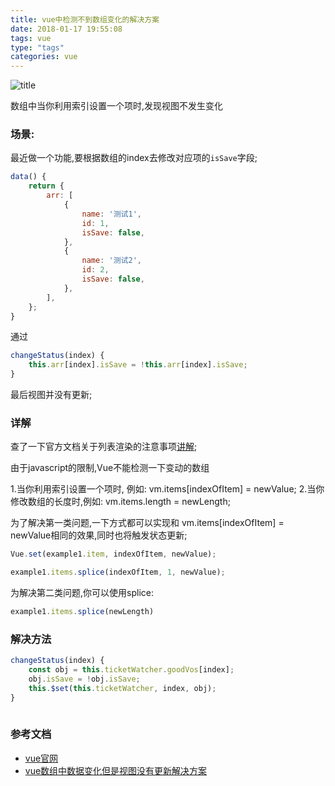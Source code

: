 ```yaml
---
title: vue中检测不到数组变化的解决方案
date: 2018-01-17 19:55:08
tags: vue
type: "tags"
categories: vue
---
```

![title](http://upload-images.jianshu.io/upload_images/1541368-d9be1b3b39abc037?imageMogr2/auto-orient/strip%7CimageView2/2/w/1240)

数组中当你利用索引设置一个项时,发现视图不发生变化

<!--more-->
### 场景:
最近做一个功能,要根据数组的index去修改对应项的`isSave`字段;

```js
data() {
    return {
        arr: [
            {
                name: '测试1',
                id: 1,
                isSave: false,
            },
            {
                name: '测试2',
                id: 2,
                isSave: false,
            },
        ],
    };
}
```
通过
```js
changeStatus(index) {
    this.arr[index].isSave = !this.arr[index].isSave;
}
```
最后视图并没有更新;

### 详解

查了一下官方文档关于列表渲染的注意事项[讲解](https://cn.vuejs.org/v2/guide/list.html#%E6%95%B0%E7%BB%84%E6%9B%B4%E6%96%B0%E6%A3%80%E6%B5%8B);

由于javascript的限制,Vue不能检测一下变动的数组

1.当你利用索引设置一个项时, 例如: vm.items[indexOfItem] = newValue;
2.当你修改数组的长度时,例如: vm.items.length = newLength;

为了解决第一类问题,一下方式都可以实现和 vm.items[indexOfItem] = newValue相同的效果,同时也将触发状态更新;
```js
Vue.set(example1.item, indexOfItem, newValue);

```
```js
example1.items.splice(indexOfItem, 1, newValue);
```
为解决第二类问题,你可以使用splice:

```js
example1.items.splice(newLength)
```

### 解决方法

```js
changeStatus(index) {
    const obj = this.ticketWatcher.goodVos[index];
    obj.isSave = !obj.isSave;
    this.$set(this.ticketWatcher, index, obj);
}
  
```
### 参考文档

- [vue官网](https://cn.vuejs.org/v2/guide/list.html#%E6%95%B0%E7%BB%84%E6%9B%B4%E6%96%B0%E6%A3%80%E6%B5%8B)
- [vue数组中数据变化但是视图没有更新解决方案](http://blog.csdn.net/websoftware/article/details/73200957#reply)

